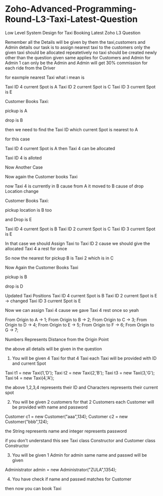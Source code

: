 # Zoho-Advanced-Programming-Round-L3-Taxi-Latest-Question
Low Level System Design for Taxi Booking Latest Zoho L3 Question



Remember all the Details will be given by them the taxi,customers and Admin details our task is to assign nearest taxi to the customers only the given taxi should be allocated repeatetively no taxi should be created newly other than the question given same applies for Customers and Admin for Admin 1 can only be the Admin and Admin will get 30% commission for each ride from the Driver 

for eaxmple nearest Taxi what i mean is

Taxi ID 4 current Spot is A
Taxi ID 2 current Spot is C
Taxi ID 3 current Spot is E

Customer Books Taxi:

pickup is A 

drop   is B

then we need to find the Taxi ID which current Spot is nearest to A 

for this case 

Taxi ID 4 current Spot is A then Taxi 4 can be allocated

Taxi ID 4 is alloted

Now Another Case 

Now again the Customer books Taxi 

now Taxi 4 is currently in B cause from A it moved to B cause of drop Location change

Customer Books Taxi:

pickup location is B too

and Drop is E

Taxi ID 4 current Spot is B
Taxi ID 2 current Spot is C
Taxi ID 3 current Spot is E


In that case we should Assign Taxi to Taxi ID 2 cause we should give the allocated Taxi 4 a rest for once

So now the nearest for pickup B is Taxi 2 which is in C

Now Again the Customer Books Taxi 

pickup is B

drop   is D

Updated Taxi Positions
Taxi ID 4 current Spot is B
Taxi ID 2 current Spot is E -> changed
Taxi ID 3 current Spot is E

Now we can assign Taxi 4 cause we gave Taxi 4 rest once so yeah


From Origin to A -> 1;
From Origin to B -> 2;
From Origin to C -> 3;
From Origin to D -> 4;
From Origin to E -> 5;
From Origin to F -> 6;
From Origin to G -> 7;

Numbers Represents Distance from the Origin Point

the above all details will be given in the question



1. You will be given 4 Taxi for that 4 Taxi each Taxi will be provided with ID and current Spot

Taxi t1 = new Taxi(1,'D');
Taxi t2 = new Taxi(2,'B');
Taxi t3 = new Taxi(3,'G');
Taxi t4 = new Taxi(4,'A');

the above 1,2,3,4 represents their ID and Characters represents their current spot

2. You will be given 2 customers for that 2 Customers each Customer will be provided with name and password

Customer c1 = new Customer("aaa",134);
Customer c2 = new Customer("bbb",124);

the String represents name and integer represents password

if you don't understand this see Taxi class Constructor and Customer class Constructor


3. You will be given 1 Admin for admin same name and passwd will be given

Administrator admin = new Administrator("ZULA",1354);

4. You have check if name and passwd matches for Customer

then now you can book Taxi



